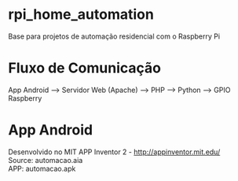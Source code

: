 # rpi_home_automation
Base para projetos de automação residencial com o Raspberry Pi
# Fluxo de Comunicação
App Android --> Servidor Web (Apache) --> PHP --> Python --> GPIO Raspberry
# App Android

Desenvolvido no MIT APP Inventor 2 - http://appinventor.mit.edu/</br>
Source: automacao.aia </br>
APP: automacao.apk</br>
